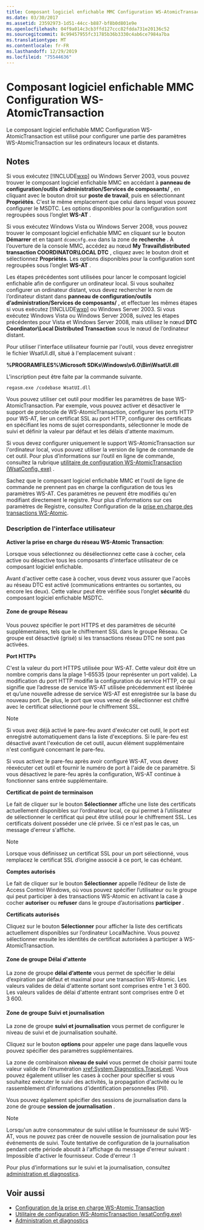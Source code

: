 ```yaml
---
title: Composant logiciel enfichable MMC Configuration WS-AtomicTransaction
ms.date: 03/30/2017
ms.assetid: 23592973-1d51-44cc-b887-bf8b0d801e9e
ms.openlocfilehash: 04f9a014c3cb3ffd127ccc82fdda731e20136c52
ms.sourcegitcommit: 8c99457955fc31785b36b3330c4ab6ce7984a7ba
ms.translationtype: MT
ms.contentlocale: fr-FR
ms.lasthandoff: 12/29/2019
ms.locfileid: "75544636"
---
```

# <a name="ws-atomictransaction-configuration-mmc-snap-in"></a>Composant logiciel enfichable MMC Configuration WS-AtomicTransaction
Le composant logiciel enfichable MMC Configuration WS-AtomicTransaction est utilisé pour configurer une partie des paramètres WS-AtomicTransaction sur les ordinateurs locaux et distants.  
  
## <a name="remarks"></a>Notes  
 Si vous exécutez [!INCLUDE[wxp](../../../includes/wxp-md.md)] ou Windows Server 2003, vous pouvez trouver le composant logiciel enfichable MMC en accédant à **panneau de configuration/outils d’administration/Services de composants/** , en cliquant avec le bouton droit sur **poste de travail**, puis en sélectionnant **Propriétés**. C'est le même emplacement que celui dans lequel vous pouvez configurer le MSDTC. Les options disponibles pour la configuration sont regroupées sous l’onglet **WS-AT** .  
  
 Si vous exécutez Windows Vista ou Windows Server 2008, vous pouvez trouver le composant logiciel enfichable MMC en cliquant sur le bouton **Démarrer** et en tapant `dcomcnfg.exe` dans la zone de **recherche** . À l’ouverture de la console MMC, accédez au nœud **My Travail\distributed transaction COORDINATOR\LOCAL DTC** , cliquez avec le bouton droit et sélectionnez **Propriétés**. Les options disponibles pour la configuration sont regroupées sous l’onglet **WS-AT** .  
  
 Les étapes précédentes sont utilisées pour lancer le composant logiciel enfichable afin de configurer un ordinateur local. Si vous souhaitez configurer un ordinateur distant, vous devez rechercher le nom de l’ordinateur distant dans **panneau de configuration/outils d’administration/Services de composants/** , et effectuer les mêmes étapes si vous exécutez [!INCLUDE[wxp](../../../includes/wxp-md.md)] ou Windows Server 2003. Si vous exécutez Windows Vista ou Windows Server 2008, suivez les étapes précédentes pour Vista et Windows Server 2008, mais utilisez le nœud **DTC Coordinator\Local Distributed Transaction** sous le nœud de l’ordinateur distant.  
  
 Pour utiliser l'interface utilisateur fournie par l'outil, vous devez enregistrer le fichier WsatUI.dll, situé à l'emplacement suivant :  
  
 **%PROGRAMFILES%\Microsoft SDKs\Windows\v6.0\Bin\WsatUI.dll**  
  
 L'inscription peut être faite par la commande suivante.  
  
```console
regasm.exe /codebase WsatUI.dll  
```  
  
 Vous pouvez utiliser cet outil pour modifier les paramètres de base WS-AtomicTransaction. Par exemple, vous pouvez activer et désactiver le support de protocole de WS-AtomicTransaction, configurer les ports HTTP pour WS-AT, lier un certificat SSL au port HTTP, configurer des certificats en spécifiant les noms de sujet correspondants, sélectionner le mode de suivi et définir la valeur par défaut et les délais d'attente maximum.  
  
 Si vous devez configurer uniquement le support WS-AtomicTransaction sur l'ordinateur local, vous pouvez utiliser la version de ligne de commande de cet outil. Pour plus d’informations sur l’outil en ligne de commande, consultez la rubrique [utilitaire de configuration WS-AtomicTransaction (WsatConfig. exe)](ws-atomictransaction-configuration-utility-wsatconfig-exe.md) .  
  
 Sachez que le composant logiciel enfichable MMC et l'outil de ligne de commande ne prennent pas en charge la configuration de tous les paramètres WS-AT. Ces paramètres ne peuvent être modifiés qu'en modifiant directement le registre. Pour plus d’informations sur ces paramètres de Registre, consultez Configuration de la [prise en charge des transactions WS-Atomic](./feature-details/configuring-ws-atomic-transaction-support.md).  
  
### <a name="user-interface-description"></a>Description de l'interface utilisateur  
 **Activer la prise en charge du réseau WS-Atomic Transaction**:  
  
 Lorsque vous sélectionnez ou désélectionnez cette case à cocher, cela active ou désactive tous les composants d'interface utilisateur de ce composant logiciel enfichable.  
  
 Avant d'activer cette case à cocher, vous devez vous assurer que l'accès au réseau DTC est activé (communications entrantes ou sortantes, ou encore les deux). Cette valeur peut être vérifiée sous l’onglet **sécurité** du composant logiciel enfichable MSDTC.  
  
#### <a name="network-group-box"></a>Zone de groupe Réseau  
 Vous pouvez spécifier le port HTTPS et des paramètres de sécurité supplémentaires, tels que le chiffrement SSL dans le groupe Réseau. Ce groupe est désactivé (grisé) si les transactions réseau DTC ne sont pas activées.  
  
 **Port HTTPs**  
  
 C'est la valeur du port HTTPS utilisée pour WS-AT. Cette valeur doit être un nombre compris dans la plage 1-65535 (pour représenter un port valide). La modification du port HTTP modifie la configuration du service HTTP, ce qui signifie que l’adresse de service WS-AT utilisée précédemment est libérée et qu’une nouvelle adresse de service WS-AT est enregistrée sur la base du nouveau port. De plus, le port que vous venez de sélectionner est chiffré avec le certificat sélectionné pour le chiffrement SSL.  
  
> [!NOTE]
> Si vous avez déjà activé le pare-feu avant d'exécuter cet outil, le port est enregistré automatiquement dans la liste d'exceptions. Si le pare-feu est désactivé avant l'exécution de cet outil, aucun élément supplémentaire n'est configuré concernant le pare-feu.  
  
 Si vous activez le pare-feu après avoir configuré WS-AT, vous devez réexécuter cet outil et fournir le numéro de port à l'aide de ce paramètre. Si vous désactivez le pare-feu après la configuration, WS-AT continue à fonctionner sans entrée supplémentaire.  
  
 **Certificat de point de terminaison**  
  
 Le fait de cliquer sur le bouton **Sélectionner** affiche une liste des certificats actuellement disponibles sur l’ordinateur local, ce qui permet à l’utilisateur de sélectionner le certificat qui peut être utilisé pour le chiffrement SSL. Les certificats doivent posséder une clé privée. Si ce n'est pas le cas, un message d'erreur s'affiche.  
  
> [!NOTE]
> Lorsque vous définissez un certificat SSL pour un port sélectionné, vous remplacez le certificat SSL d’origine associé à ce port, le cas échéant.  
  
 **Comptes autorisés**  
  
 Le fait de cliquer sur le bouton **Sélectionner** appelle l’éditeur de liste de Access Control Windows, où vous pouvez spécifier l’utilisateur ou le groupe qui peut participer à des transactions WS-Atomic en activant la case à cocher **autoriser** ou **refuser** dans le groupe d’autorisations **participer** .  
  
 **Certificats autorisés**  
  
 Cliquez sur le bouton **Sélectionner** pour afficher la liste des certificats actuellement disponibles sur l’ordinateur LocalMachine. Vous pouvez sélectionner ensuite les identités de certificat autorisées à participer à WS-AtomicTransaction.  
  
#### <a name="timeout-group-box"></a>Zone de groupe Délai d'attente  
 La zone de groupe **délai d’attente** vous permet de spécifier le délai d’expiration par défaut et maximal pour une transaction WS-Atomic. Les valeurs valides de délai d'attente sortant sont comprises entre 1 et 3 600. Les valeurs valides de délai d'attente entrant sont comprises entre 0 et 3 600.  
  
#### <a name="tracing-and-logging-group-box"></a>Zone de groupe Suivi et journalisation  
 La zone de groupe **suivi et journalisation** vous permet de configurer le niveau de suivi et de journalisation souhaité.  
  
 Cliquez sur le bouton **options** pour appeler une page dans laquelle vous pouvez spécifier des paramètres supplémentaires.  
  
 La zone de combinaison **niveau de suivi** vous permet de choisir parmi toute valeur valide de l’énumération <xref:System.Diagnostics.TraceLevel>. Vous pouvez également utiliser les cases à cocher pour spécifier si vous souhaitez exécuter le suivi des activités, la propagation d'activité ou le rassemblement d'informations d'identification personnelles (PII).  
  
 Vous pouvez également spécifier des sessions de journalisation dans la zone de groupe **session de journalisation** .  
  
> [!NOTE]
> Lorsqu'un autre consommateur de suivi utilise le fournisseur de suivi WS-AT, vous ne pouvez pas créer de nouvelle session de journalisation pour les événements de suivi. Toute tentative de configuration de la journalisation pendant cette période aboutit à l'affichage du message d'erreur suivant : Impossible d'activer le fournisseur. Code d'erreur :1  
  
 Pour plus d’informations sur le suivi et la journalisation, consultez [administration et diagnostics](./diagnostics/index.md).  
  
## <a name="see-also"></a>Voir aussi

- [Configuration de la prise en charge WS-Atomic Transaction](./feature-details/configuring-ws-atomic-transaction-support.md)
- [Utilitaire de configuration WS-AtomicTransaction (wsatConfig.exe)](ws-atomictransaction-configuration-utility-wsatconfig-exe.md)
- [Administration et diagnostics](./diagnostics/index.md)
